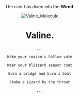 <div align="center">
The user has dived into the <b>Wired</b>.
  
<a></a>

![Valine_Molecule](https://upload.wikimedia.org/wikipedia/commons/thumb/8/8f/Valine-from-xtal-3D-bs-17.png/239px-Valine-from-xtal-3D-bs-17.png)

# Valine.

```
...
  
Wake your reason's hollow vote

Wear your blizzard season coat

Burn a bridge and burn a boat

Stake a Lizard by the throat

...
```
</div>
